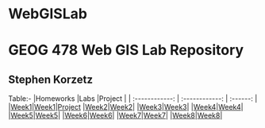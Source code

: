 # WebGISLab
<h1>GEOG 478 Web GIS Lab Repository</h1>
<h2>Stephen Korzetz</h2>

Table:-
|Homeworks          |Labs              |Project         |
| :------------: | :------------: | :------: |
|[Week1]("C:\TAMU2024\GEOG478WebGIS\Korzetz-GEOG478\Homework\Week1")|[Week1](Lab\Week1)|[Project]("C:\TAMU2024\GEOG478WebGIS\DevSource\Korzetz-GEOG478\Project")
|[Week2]("C:\TAMU2024\GEOG478WebGIS\Korzetz-GEOG478\Homework\Week2")|[Week2]("C:\TAMU2024\GEOG478WebGIS\Korzetz-GEOG478\Lab\Week2")|
|[Week3]("C:\TAMU2024\GEOG478WebGIS\Korzetz-GEOG478\Homework\Week3")|[Week3]("C:\TAMU2024\GEOG478WebGIS\Korzetz-GEOG478\Lab\Week3")|
|[Week4]("C:\TAMU2024\GEOG478WebGIS\Korzetz-GEOG478\Homework\Week4")|[Week4]("C:\TAMU2024\GEOG478WebGIS\Korzetz-GEOG478\Lab\Week4")|
|[Week5]("C:\TAMU2024\GEOG478WebGIS\Korzetz-GEOG478\Homework\Week5")|[Week5]("C:\TAMU2024\GEOG478WebGIS\Korzetz-GEOG478\Lab\Week5")|
|[Week6]("C:\TAMU2024\GEOG478WebGIS\Korzetz-GEOG478\Homework\Week6")|[Week6]("C:\TAMU2024\GEOG478WebGIS\Korzetz-GEOG478\Lab\Week6")|
|[Week7]("C:\TAMU2024\GEOG478WebGIS\Korzetz-GEOG478\Homework\Week7")|[Week7]("C:\TAMU2024\GEOG478WebGIS\Korzetz-GEOG478\Lab\Week7")|
|[Week8]("C:\TAMU2024\GEOG478WebGIS\Korzetz-GEOG478\Homework\Week8")|[Week8]("C:\TAMU2024\GEOG478WebGIS\Korzetz-GEOG478\Lab\Week8")|